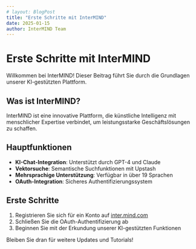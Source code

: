 ```yaml
---
# layout: BlogPost
title: "Erste Schritte mit InterMIND"
date: 2025-01-15
author: InterMIND Team
---
```


# Erste Schritte mit InterMIND

Willkommen bei InterMIND! Dieser Beitrag führt Sie durch die Grundlagen unserer KI-gestützten Plattform.

<!--more-->

## Was ist InterMIND?

InterMIND ist eine innovative Plattform, die künstliche Intelligenz mit menschlicher Expertise verbindet, um leistungsstarke Geschäftslösungen zu schaffen.

## Hauptfunktionen

- **KI-Chat-Integration**: Unterstützt durch GPT-4 und Claude
- **Vektorsuche**: Semantische Suchfunktionen mit Upstash
- **Mehrsprachige Unterstützung**: Verfügbar in über 19 Sprachen
- **OAuth-Integration**: Sicheres Authentifizierungssystem

## Erste Schritte

1. Registrieren Sie sich für ein Konto auf [inter.mind.com](https://inter.mind.com)
2. Schließen Sie die OAuth-Authentifizierung ab
3. Beginnen Sie mit der Erkundung unserer KI-gestützten Funktionen

Bleiben Sie dran für weitere Updates und Tutorials!